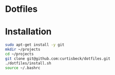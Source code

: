 # Dotfiles

# Installation

```bash
sudo apt-get install -y git
mkdir ~/projects
cd ~/projects
git clone git@github.com:curtisbeck/dotfiles.git
./dotfiles/install.sh
source ~/.bashrc
```
